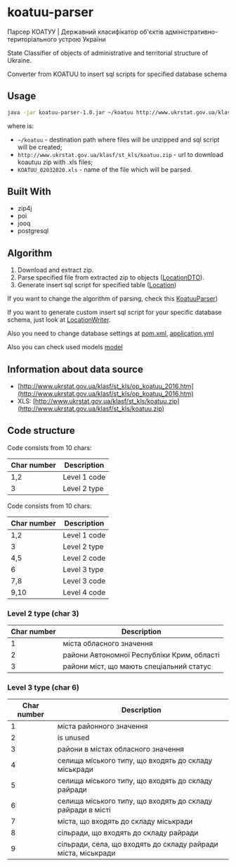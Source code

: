 # koatuu-parser
Парсер КОАТУУ | Державний класифікатор об'єктів адміністративно-територіального устрою України

State Classifier of objects of administrative and territorial structure of Ukraine.

Converter from KOATUU to insert sql scripts for specified database schema

## Usage
```bash
java -jar koatuu-parser-1.0.jar ~/koatuu http://www.ukrstat.gov.ua/klasf/st_kls/koatuu.zip KOATUU_02032020.xls
```
where is:
* `~/koatuu` - destination path where files will be unzipped and sql script will be created;
* `http://www.ukrstat.gov.ua/klasf/st_kls/koatuu.zip` - url to download koautuu zip with .xls files;
* `KOATUU_02032020.xls` - name of the file which will be parsed.

## Built With
* zip4j
* poi
* jooq
* postgresql

## Algorithm
1. Download and extract zip.
2. Parse specified file from extracted zip to objects ([LocationDTO](/src/main/java/io/github/tkaczenko/koatuuparser/model/local/LocationDTO.java)).
3. Generate insert sql script for specified table ([Location](/src/main/java/io/github/tkaczenko/koatuuparser/entity/tables/Location.java))

If you want to change the algorithm of parsing, check this [KoatuuParser](/src/main/java/io/github/tkaczenko/koatuuparser/service/local/KoatuuParser.java))

If you want to generate custom insert sql script for your specific database schema, just look at [LocationWriter](/src/main/java/io/github/tkaczenko/koatuuparser/service/local/LocationWriter.java).

Also you need to change database settings at [pom.xml](pom.xml), [application.yml](/src/main/resources/application.yml)

Also you can check used models [model](/src/main/java/io/github/tkaczenko/koatuuparser/model)

## Information about data source
* [http://www.ukrstat.gov.ua/klasf/st_kls/op_koatuu_2016.htm](http://www.ukrstat.gov.ua/klasf/st_kls/op_koatuu_2016.htm)
* XLS: [http://www.ukrstat.gov.ua/klasf/st_kls/koatuu.zip](http://www.ukrstat.gov.ua/klasf/st_kls/koatuu.zip)

## Code structure

Code consists from 10 chars:

| Char number | Description |
| ---  | ------------- |
| 1,2  | Level 1 code  |
| 3    | Level 2 type  |## Code structure

Code consists from 10 chars:

| Char number | Description |
| ---  | ------------- |
| 1,2  | Level 1 code  |
| 3    | Level 2 type  |
| 4,5  | Level 2 code  |
| 6    | Level 3 type  |
| 7,8  | Level 3 code  |
| 9,10 | Level 4 code  |

### Level 2 type (char 3)

| Char number | Description |
|---|---|
| 1 | міста обласного значення |
| 2 | райони Автономної Республіки Крим, області |
| 3 | райони міст, що мають спеціальний статус |

### Level 3 type (char 6)

| Char number | Description |
|---|---|
| 1 | міста районного значення |
| 2 | is unused |
| 3 | райони в містах обласного значення |
| 4 | селища міського типу, що входять до складу міськради |
| 5 | селища міського типу, що входять до складу райради |
| 6 | селища міського типу, що входять до складу райради в місті |
| 7 | міста, що входять до складу міськради |
| 8 | сільради, що входять до складу райради |
| 9 | сільради, села, що входять до складу райради міста, міськради |

